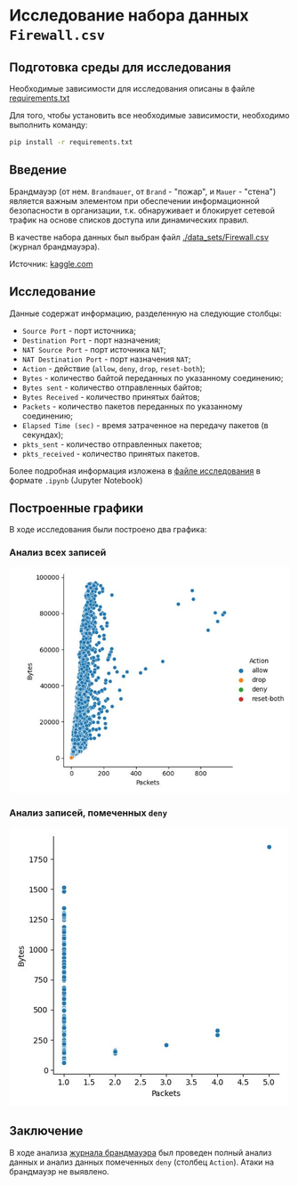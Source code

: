 # Исследование набора данных `Firewall.csv`

## Подготовка среды для исследования

Необходимые зависимости для исследования описаны в файле [requirements.txt][requirements_file]

Для того, чтобы установить все необходимые зависимости, необходимо выполнить команду:
```bash
pip install -r requirements.txt
```

## Введение

Брандмауэр (от нем. `Brandmauer`, от `Brand` - "пожар", и `Mauer` - "стена") является важным элементом при обеспечении информационной безопасности в организации, т.к. обнаруживает и блокирует сетевой трафик на основе списков доступа или динамических правил.

В качестве набора данных был выбран файл [./data_sets/Firewall.csv][firewall_csv_file] (журнал брандмауэра).

Источник: [kaggle.com][kaggle_firewall]

## Исследование

Данные содержат информацию, разделенную на следующие столбцы:
* `Source Port` - порт источника;
* `Destination Port` - порт назначения;
* `NAT Source Port` - порт источника `NAT`;
* `NAT Destination Port` - порт назначения `NAT`;
* `Action` - действие (`allow`, `deny`, `drop`, `reset-both`);
* `Bytes` - количество байтой переданных по указанному соединению;
* `Bytes sent` - количество отправленных байтов;
* `Bytes Received` - количество принятых байтов;
* `Packets` - количество пакетов переданных по указанному соединению;
* `Elapsed Time (sec)` - время затраченное на передачу пакетов (в секундах);
* `pkts_sent` - количество отправленных пакетов;
* `pkts_received` - количество принятых пакетов.

Более подробная информация изложена в [файле исследования][research_notebook] в формате `.ipynb` (Jupyter Notebook)

## Построенные графики

В ходе исследования были построено два графика:

### Анализ всех записей
![all_data](media/all_data.jpg)

### Анализ записей, помеченных `deny`
![deny_data](media/deny_data.jpg)


## Заключение

В ходе анализа [журнала брандмауэра][firewall_logs] был проведен полный анализ данных и анализ данных помеченных `deny` (cтолбец `Action`). Атаки на брандмауэр не выявлено.

<!-- Ссылки -->

[firewall_logs]: data_sets/Firewall.csv

[firewall_csv_file]: data_sets/Firewall.csv

[kaggle_firewall]: https://www.kaggle.com/datasets/sgd825344491/internet-firewall

[research_notebook]: research.ipynb

[requirements_file]: requirements.txt
